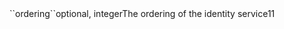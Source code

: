 <tr><td>``ordering``</td><td>optional, integer</td><td>The ordering  of the identity service</td><td>1</td><td>1</td></tr>
